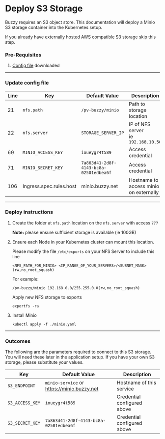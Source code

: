 # Deploy S3 Storage

Buzzy requires an S3 object store. This documentation will deploy a Minio S3 storage container into the Kubernetes setup.

If you already have externally hosted AWS compatible S3 storage skip this step.


### Pre-Requisites

1. [Config file](/assets/config/buzzy-minio.yaml) downloaded

---

### Update config file

| Line | Key                | Default Value                          | Description                             |
| ---- | ------------------ | -------------------------------------- | --------------------------------------- |
| 21   | `nfs.path`         | `/pv-buzzy/minio`                      | Path to storage location                |
| 22   | `nfs.server`       | `STORAGE_SERVER_IP`                    | IP of NFS server</br>ie `192.168.10.50` |
| 69   | `MINIO_ACCESS_KEY` | `ioueygr4t589`                         | Access credential                       |
| 71   | `MINIO_SECRET_KEY` | `7a863d41-2d8f-4143-bc8a-02501edbea6f` | Access credential                       |
| 106   | Ingress.spec.rules.host | minio.buzzy.net | Hostname to access minio on externally                       |
---

### Deploy instructions

1.  Create the folder at `nfs.path` location on the `nfs.server` with access `777`

    **Note:** please ensure sufficient storage is available (ie 100GB)

1.  Ensure each Node in your Kubernetes cluster can mount this location.

    Please modify the file `/etc/exports` on your NFS Server to include this line

        <NFS_PATH_FOR_MINIO> <IP_RANGE_OF_YOUR_SERVERS>/<SUBNET_MASK>(rw,no_root_squash)

    For example:

        /pv-buzzy/minio 192.168.0.0/255.255.0.0(rw,no_root_squash)

    Apply new NFS storage to exports

        exportfs -ra

1.  Install Minio

        kubectl apply -f ./minio.yaml

---

### Outcomes

The following are the parameters required to connect to this S3 storage. You will need these later in the application setup. If you have your own S3 storage, please substitute your values.

| Key             | Default Value                          | Description                                             |
| --------------- | -------------------------------------- | ------------------------------------------------------- |
| `S3_ENDPOINT`   | `minio-service` or https://minio.buzzy.net| Hostname of this service</br>|
| `S3_ACCESS_KEY` | `ioueygr4t589`                         | Credential configured above                             |
| `S3_SECRET_KEY` | `7a863d41-2d8f-4143-bc8a-02501edbea6f` | Credential configured above                             |
